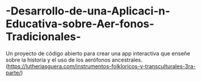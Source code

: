 # -Desarrollo-de-una-Aplicaci-n-Educativa-sobre-Aer-fonos-Tradicionales-
Un proyecto de código abierto para crear una app interactiva que enseñe sobre la historia y el uso de los aerófonos ancestrales.
(https://lutheriasguera.com/instrumentos-folkloricos-y-transculturales-3ra-parte/)
